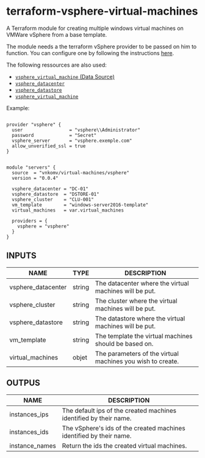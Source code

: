# terraform-vsphere-virtual-machines

A Terraform module for creating multiple windows virtual machines on VMWare vSphere from a base template.

The module needs a the terraform vSphere provider to be passed on him to function. You can configure one by following the instructions [here](https://www.terraform.io/docs/providers/vsphere/index.html).

The following ressources are also used:

- [`vsphere_virtual_machine` (Data Source)](https://www.terraform.io/docs/providers/vsphere/d/virtual_machine.html)
- [`vsphere_datacenter`](https://www.terraform.io/docs/providers/vsphere/d/datacenter.html)
- [`vsphere_datastore`](https://www.terraform.io/docs/providers/vsphere/d/datastore.html)
- [`vsphere_virtual_machine`](https://www.terraform.io/docs/providers/vsphere/r/virtual_machine.html)

Example:

```hcl2

provider "vsphere" {
  user                 = "vsphere\\Administrator"
  password             = "Secret"
  vsphere_server       = "vsphere.exemple.com"
  allow_unverified_ssl = true
}


module "servers" {
  source  = "vnkomv/virtual-machines/vsphere"
  version = "0.0.4"

  vsphere_datacenter = "DC-01"
  vsphere_datastore  = "DSTORE-01"
  vsphere_cluster    = "CLU-001"
  vm_template        = "windows-server2016-template"
  virtual_machines   = var.virtual_machines

  providers = {
    vsphere = "vsphere"
  }
}

```

## INPUTS

| NAME               | TYPE   | DESCRIPTION                                                |
| ------------------ | ------ | ---------------------------------------------------------- |
| vsphere_datacenter | string | The datacenter where the virtual machines will be put.     |
| vsphere_cluster    | string | The cluster where the virtual machines will be put.        |
| vsphere_datastore  | string | The datastore where the virtual machines will be put.      |
| vm_template        | string | The template the virtual machines should be based on.      |
| virtual_machines   | objet  | The parameters of the virtual machines you wish to create. |

## OUTPUS

| NAME           | DESCRIPTION                                                         |
| -------------- | ------------------------------------------------------------------- |
| instances_ips  | The default ips of the created machines identified by their name.   |
| instances_ids  | The vSphere's ids of the created machines identified by their name. |
| instance_names | Return the ids the created virtual machines.                        |
